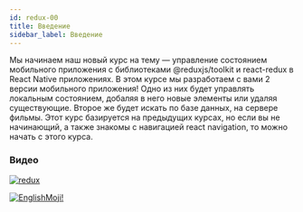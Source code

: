 ```yaml
---
id: redux-00
title: Введение
sidebar_label: Введение
---
```


Мы начинаем наш новый курс на тему — управление состоянием мобильного приложения с библиотеками @reduxjs/toolkit и react-redux в React Native приложениях. В этом курсе мы разработаем с вами 2 версии мобильного приложения! Одно из них будет управлять локальным состоянием, добаляя в него новые элементы или удаляя существующие. Второе же будет искать по базе данных, на сервере фильмы. Этот курс базируется на предыдущих курсах, но если вы не начинающий, а также знакомы с навигацией react navigation, то можно начать с этого курса.

### Видео
[![redux](/img/redux/00.gif)](https://youtu.be/KaKiJrVCUrw)

[![EnglishMoji!](/img/logo/englishmoji.png)](https://apps.apple.com/kz/app/englishmoji/id6450254885)
